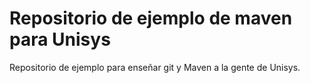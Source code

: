 # Repositorio de ejemplo de maven para Unisys

Repositorio de ejemplo para enseñar git y Maven a la gente de Unisys.